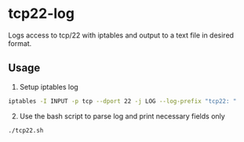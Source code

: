 # tcp22-log
Logs access to tcp/22 with iptables and output to a text file in desired format.

## Usage
1. Setup iptables log
```sh
iptables -I INPUT -p tcp --dport 22 -j LOG --log-prefix "tcp22: "
```

2. Use the bash script to parse log and print necessary fields only
```sh
./tcp22.sh
```
